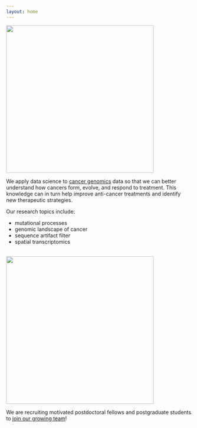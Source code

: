 ```yaml
---
layout: home
---
```


<img src="https://admissions.hku.hk/sites/default/files/2020-10/hku_logo.svg
" width="400" />

We apply data science to [cancer genomics][cancer-genomics] data
so that we can better understand how cancers form, evolve, and 
respond to treatment.
This knowledge can in turn help improve anti-cancer treatments and 
identify new therapeutic strategies.

Our research topics include:
- mutational processes
- genomic landscape of cancer
- sequence artifact filter
- spatial transcriptomics

<br />

<img src="https://covid19.med.hku.hk/files/current-event/img/hkumedlogo-black.png" width="400" />

We are recruiting motivated postdoctoral fellows and postgraduate 
students to [join our growing team](/join/)!

[cancer-genomics]: https://www.nature.com/subjects/cancer-genomics

<br />

